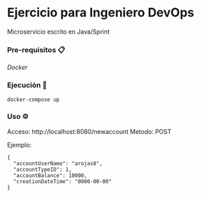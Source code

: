 # Ejercicio para Ingeniero DevOps

Microservicio escrito en Java/Sprint

### Pre-requisitos 📋
_Docker_

### Ejecución 🔧

```
docker-compose up
```

### Uso ⚙️

Acceso: http://localhost:8080/newaccount
Metodo: POST

Ejemplo:

```
{
  "accountUserName": "arojas8",
  "accountTypeID": 1,
  "accountBalance": 10000,
  "creationDateTime": "0000-00-00"
}
```
